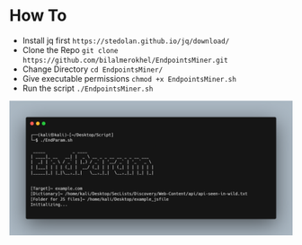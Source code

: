 # How To
- Install jq first `https://stedolan.github.io/jq/download/`
- Clone the Repo `git clone https://github.com/bilalmerokhel/EndpointsMiner.git`
-  Change Directory `cd EndpointsMiner/`
- Give executable permissions `chmod +x EndpointsMiner.sh`
- Run the script `./EndpointsMiner.sh`


![](https://raw.githubusercontent.com/bilalmerokhel/EndpointsMiner/main/IMG.png)
